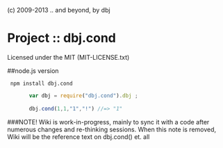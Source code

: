 ﻿(c) 2009-2013 .. and beyond, by dbj  

 <h1>Project :: dbj.cond  </h1>

 Licensed under the MIT (MIT-LICENSE.txt)  


 ##node.js version
 
     npm install dbj.cond

 ```javascript
        var dbj = require("dbj.cond").dbj ;
		
		dbj.cond(1,1,"1","!") //=> "1"
 ```

 ###NOTE! Wiki is work-in-progress, mainly to sync it with a code 
 after numerous changes and re-thinking sessions. 
 When this note is removed, Wiki will be the reference text on dbj.cond() et. all

 
